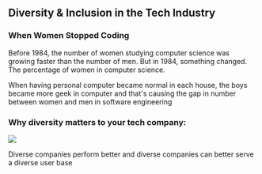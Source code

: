 ## Diversity & Inclusion in the Tech Industry


### When Women Stopped Coding

Before 1984, the number of women studying computer science was growing faster than the number of men. 
But in 1984, something changed. The percentage of women in computer science.

When having personal computer became normal in each house, the boys became more geek in computer and that's causing the gap in number between women and men in software engineering

### Why diversity matters to your tech company:

![](https://www.diversityintech.co.uk/wp-content/uploads/2018/11/diversity-matters.jpg)

Diverse companies perform better and diverse companies can better serve a diverse user base 


